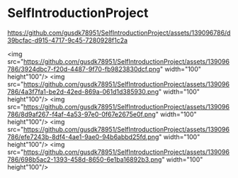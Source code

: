 # SelfIntroductionProject

https://github.com/gusdk78951/SelfIntroductionProject/assets/139096786/d39bcfac-d915-4717-9c45-7280928f1c2a

<img src="https://github.com/gusdk78951/SelfIntroductionProject/assets/139096786/3924dbc7-f20d-4487-9f70-fb9823830dcf.png" width="100" height"100"/>
<img src="https://github.com/gusdk78951/SelfIntroductionProject/assets/139096786/4a3f7fa1-be2d-42ed-869a-061d1d385930.png" width="100" height"100"/>
<img src="https://github.com/gusdk78951/SelfIntroductionProject/assets/139096786/8d9af267-f4af-4a53-97e0-0f67e2675e0f.png" width="100" height"100"/>
<img src="https://github.com/gusdk78951/SelfIntroductionProject/assets/139096786/efe7243b-8df4-4ae1-9ae0-94b6abbd25fd.png" width="100" height"100"/>
<img src="https://github.com/gusdk78951/SelfIntroductionProject/assets/139096786/698b5ac2-1393-458d-8650-6e1ba16892b3.png" width="100" height"100"/>
